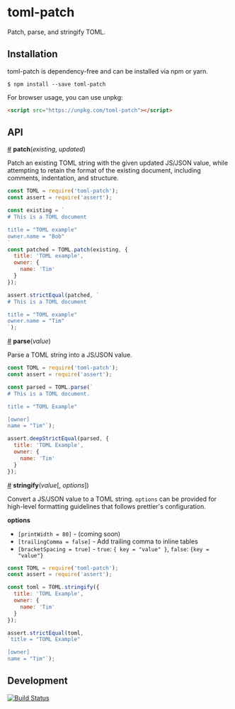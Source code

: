 # toml-patch

Patch, parse, and stringify TOML. 

## Installation

toml-patch is dependency-free and can be installed via npm or yarn.

```
$ npm install --save toml-patch
```

For browser usage, you can use unpkg:

```html
<script src="https://unpkg.com/toml-patch"></script>
```

## API

<a href="#patch" name="patch">#</a> <b>patch</b>(<i>existing</i>, <i>updated</i>)

Patch an existing TOML string with the given updated JS/JSON value, while attempting to retain the format of the existing document, including comments, indentation, and structure.

```js
const TOML = require('toml-patch');
const assert = require('assert');

const existing = `
# This is a TOML document

title = "TOML example"
owner.name = "Bob"
`
const patched = TOML.patch(existing, {
  title: 'TOML example',
  owner: {
    name: 'Tim'
  }
});

assert.strictEqual(patched, `
# This is a TOML document

title = "TOML example"
owner.name = "Tim"
`);
```

<a href="#parse" name="parse">#</a> <b>parse</b>(<i>value</i>)

Parse a TOML string into a JS/JSON value.

```js
const TOML = require('toml-patch');
const assert = require('assert');

const parsed = TOML.parse(`
# This is a TOML document.

title = "TOML Example"

[owner]
name = "Tim"`);

assert.deepStrictEqual(parsed, {
  title: 'TOML Example',
  owner: {
    name: 'Tim'
  }
});
```

<a href="#stringify" name="stringify">#</a> <b>stringify</b>(<i>value</i>[, <i>options</i>])

Convert a JS/JSON value to a TOML string. `options` can be provided for high-level formatting guidelines that follows prettier's configuration.

<b>options</b>

- `[printWidth = 80]` - (coming soon)
- `[trailingComma = false]` - Add trailing comma to inline tables
- `[bracketSpacing = true]` - `true`: `{ key = "value" }`, `false`: `{key = "value"}`

```js
const TOML = require('toml-patch');
const assert = require('assert');

const toml = TOML.stringify({
  title: 'TOML Example',
  owner: {
    name: 'Tim'
  }
});

assert.strictEqual(toml, 
`title = "TOML Example"

[owner]
name = "Tim"`);
```

## Development

[![Build Status](https://dev.azure.com/timhallengr/toml-patch/_apis/build/status/timhall.toml-patch?branchName=master)](https://dev.azure.com/timhallengr/toml-patch/_build/latest?definitionId=1&branchName=master)
